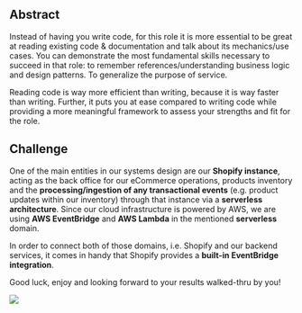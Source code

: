 ## Abstract

Instead of having you write code, for this role it is more essential to be great at reading existing code & documentation and talk about its mechanics/use cases. You can demonstrate the most fundamental skills necessary to succeed in that role: to remember references/understanding business logic and design patterns. To generalize the purpose of service.

Reading code is way more efficient than writing, because it is way faster than writing. Further, it puts you at ease compared to writing code while providing a more meaningful framework to assess your strengths and fit for the role.

## Challenge
One of the main entities in our systems design are our **Shopify instance**, acting as the back office for our eCommerce operations, products inventory and the **processing/ingestion of any transactional events** (e.g. product updates within our inventory) through that instance via a **serverless architecture**. Since our cloud infrastructure is powered by AWS, we are using **AWS EventBridge** and **AWS Lambda** in the mentioned **serverless** domain. 

In order to connect both of those domains, i.e. Shopify and our backend services, it comes in handy that Shopify provides a **built-in EventBridge integration**.


Good luck, enjoy and looking forward to your results walked-thru by you!

![](https://media.giphy.com/media/jqf6QKRLgPyxXO3ip1/giphy.gif)



